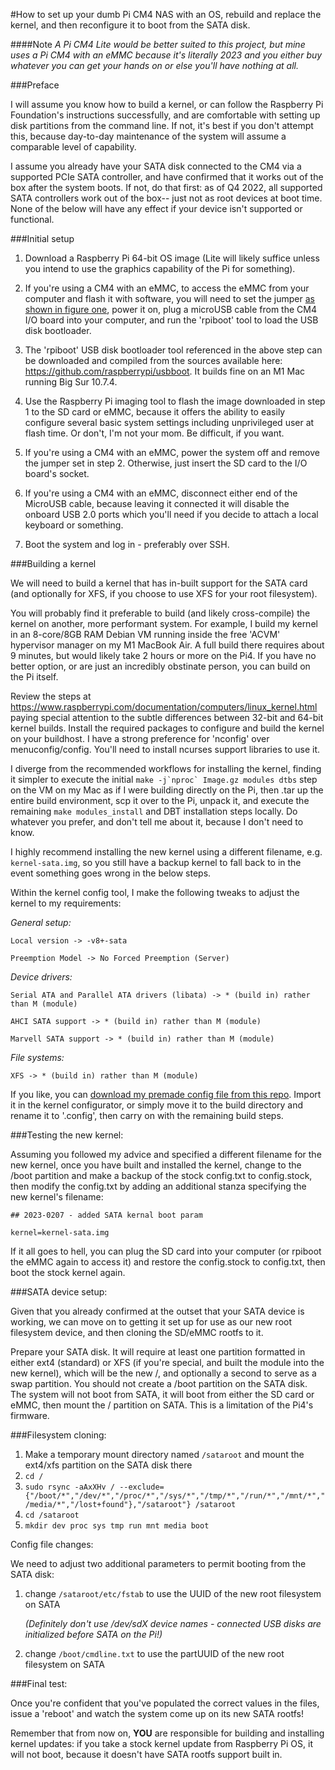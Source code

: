 \#How to set up your dumb Pi CM4 NAS with an OS, rebuild and replace the kernel, and then reconfigure it to boot from the SATA disk.

####Note
*A Pi CM4 Lite would be better suited to this project, but mine uses a Pi CM4 with an eMMC because it's literally 2023 and you either buy whatever you can get your hands on or else you'll have nothing at all.*

###Preface

I will assume you know how to build a kernel, or can follow the Raspberry Pi Foundation's instructions successfully, and are comfortable with setting up disk partitions from the command line. If not, it's best if you don't attempt this, because day-to-day maintenance of the system will assume a comparable level of capability.

I assume you already have your SATA disk connected to the CM4 via a supported PCIe SATA controller, and have confirmed that it works out of the box after the system boots. If not, do that first: as of Q4 2022, all supported SATA controllers work out of the box-- just not as root devices at boot time. None of the below will have any effect if your device isn't supported or functional.



###Initial setup
1. Download a Raspberry Pi 64-bit OS image (Lite will likely suffice unless you intend to use the graphics capability of the Pi for something).

2. If you're using a CM4 with an eMMC, to access the eMMC from your computer and flash it with software, you will need to set the jumper [as shown in figure one](figure1.png), power it on, plug a microUSB cable from the CM4 I/O board into your computer, and run the 'rpiboot' tool to load the USB disk bootloader.

3. The 'rpiboot' USB disk bootloader tool referenced in the above step can be downloaded and compiled from the sources available here: https://github.com/raspberrypi/usbboot. It builds fine on an M1 Mac running Big Sur 10.7.4.

4. Use the Raspberry Pi imaging tool to flash the image downloaded in step 1 to the SD card or eMMC, because it offers the ability to easily configure several basic system settings including unprivileged user at flash time. Or don't, I'm not your mom. Be difficult, if you want.

5. If you're using a CM4 with an eMMC, power the system off and remove the jumper set in step 2. Otherwise, just insert the SD card to the I/O board's socket.

6. If you're using a CM4 with an eMMC, disconnect either end of the MicroUSB cable, because leaving it connected it will disable the onboard USB 2.0 ports which you'll need if you decide to attach a local keyboard or something.

7. Boot the system and log in - preferably over SSH.

###Building a kernel

We will need to build a kernel that has in-built support for the SATA card (and optionally for XFS, if you choose to use XFS for your root filesystem).

You will probably find it preferable to build (and likely cross-compile) the kernel on another, more performant system. For example, I build my kernel in an 8-core/8GB RAM Debian VM running inside the free 'ACVM' hypervisor manager on my M1 MacBook Air. A full build there requires about 9 minutes, but would likely take 2 hours or more on the Pi4. If you have no better option, or are just an incredibly obstinate person, you can build on the Pi itself.

Review the steps at https://www.raspberrypi.com/documentation/computers/linux_kernel.html paying special attention to the subtle differences between 32-bit and 64-bit kernel builds.
Install the required packages to configure and build the kernel on your buildhost.
I have a strong preference for 'nconfig' over menuconfig/config. You'll need to install ncurses support libraries to use it.

I diverge from the recommended workflows for installing the kernel, finding it simpler to execute the initial ``make -j`nproc` Image.gz modules dtbs`` step on the VM on my Mac as if I were building directly on the Pi, then .tar up the entire build environment, scp it over to the Pi, unpack it, and execute the remaining `make modules_install` and DBT installation steps locally. Do whatever you prefer, and don't tell me about it, because I don't need to know.

I highly recommend installing the new kernel using a different filename, e.g. `kernel-sata.img`, so you still have a backup kernel to fall back to in the event something goes wrong in the below steps.

Within the kernel config tool, I make the following tweaks to adjust the kernel to my requirements:

*General setup:*

`Local version -> -v8+-sata`

`Preemption Model -> No Forced Preemption (Server)`

*Device drivers:*

`Serial ATA and Parallel ATA drivers (libata) -> * (build in) rather than M (module)`

`AHCI SATA support -> * (build in) rather than M (module)`

`Marvell SATA support -> * (build in) rather than M (module)`

*File systems:*

`XFS -> * (build in) rather than M (module)`

If you like, you can [download my premade config file from this repo](config-5.15.92-v8+-sata). Import it in the kernel configurator, or simply move it to the build directory and rename it to '.config', then carry on with the remaining build steps.

###Testing the new kernel:

Assuming you followed my advice and specified a different filename for the new kernel, once you have built and installed the kernel, change to the /boot partition and make a backup of the stock config.txt to config.stock, then modify the config.txt by adding an additional stanza specifying the new kernel's filename:

`## 2023-0207 - added SATA kernal boot param`

`kernel=kernel-sata.img`

If it all goes to hell, you can plug the SD card into your computer (or rpiboot the eMMC again to access it) and restore the config.stock to config.txt, then boot the stock kernel again.

###SATA device setup:

Given that you already confirmed at the outset that your SATA device is working, we can move on to getting it set up for use as our new root filesystem device, and then cloning the SD/eMMC rootfs to it.

Prepare your SATA disk. It will require at least one partition formatted in either ext4 (standard) or XFS (if you're special, and built the module into the new kernel), which will be the new /, and optionally a second to serve as a swap partition.
You should not create a /boot partition on the SATA disk. The system will not boot from SATA, it will boot from either the SD card or eMMC, then mount the / partition on SATA. This is a limitation of the Pi4's firmware.

###Filesystem cloning:

1. Make a temporary mount directory named `/sataroot` and mount the ext4/xfs partition on the SATA disk there
2. `cd /`
3. `sudo rsync -aAxXHv / --exclude={"/boot/*","/dev/*","/proc/*","/sys/*","/tmp/*","/run/*","/mnt/*","/media/*","/lost+found"},"/sataroot"} /sataroot`
4. `cd /sataroot`
5. `mkdir dev proc sys tmp run mnt media boot`

Config file changes:

We need to adjust two additional parameters to permit booting from the SATA disk:

1. change `/sataroot/etc/fstab` to use the UUID of the new root filesystem on SATA
	
	*(Definitely don't use /dev/sdX device names - connected USB disks are initialized before SATA on the Pi!)*

2. change `/boot/cmdline.txt` to use the partUUID of the new root filesystem on SATA

###Final test:

Once you're confident that you've populated the correct values in the files, issue a 'reboot' and watch the system come up on its new SATA rootfs!

Remember that from now on, **YOU** are responsible for building and installing kernel updates: if you take a stock kernel update from Raspberry Pi OS, it will not boot, because it doesn't have SATA rootfs support built in.
